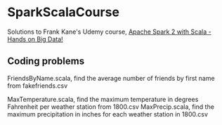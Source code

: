 # SparkScalaCourse
Solutions to Frank Kane's Udemy course, [Apache Spark 2 with Scala - Hands on Big Data!](https://www.udemy.com/share/1000QCBEMZcl5SQ3o=/)

## Coding problems
FriendsByName.scala, find the average number of friends by first name from fakefriends.csv

MaxTemperature.scala, find the maximum temperature in degrees Fahrenheit per weather station from 1800.csv
MaxPrecip.scala, find the maximum precipitation in inches for each weather station in 1800.csv
